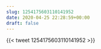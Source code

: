 ```yaml
---
slug: 1254175603110141952
date: 2020-04-25 22:28:59+00:00
draft: false
---
```


{{< tweet 1254175603110141952 >}}
